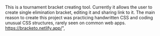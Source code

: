 This is a tournament bracket creating tool. Currently it allows the user to create single elimination bracket, editing it and sharing 
link to it. The main reason to create this project was practicing handwritten CSS and coding unusual CSS structures, rarely seen on common web apps. https://bracketo.netlify.app/",